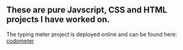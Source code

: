 ## These are pure Javscript, CSS and HTML projects I have worked on. 
The typing meter project is deployed online and can be found here: [codometer](https://codometer.netlify.app/)
